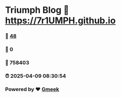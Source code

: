 # Triumph Blog :link: https://7r1UMPH.github.io 
### :page_facing_up: [48](https://7r1UMPH.github.io/tag.html) 
### :speech_balloon: 0 
### :hibiscus: 758403 
### :alarm_clock: 2025-04-09 08:30:54 
### Powered by :heart: [Gmeek](https://github.com/Meekdai/Gmeek)
